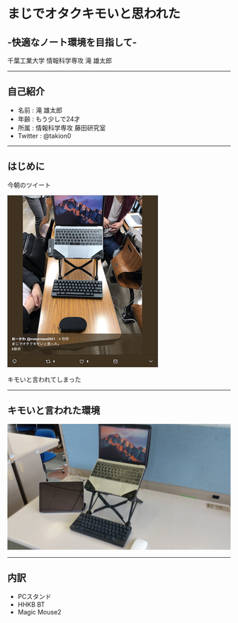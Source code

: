 # まじでオタクキモいと思われた
## -快適なノート環境を目指して-

千葉工業大学 情報科学専攻 滝 雄太郎

---

## 自己紹介

* 名前 : 滝 雄太郎
* 年齢 : もう少しで24才
* 所属 : 情報科学専攻 藤田研究室
* Twitter : @takion0

---

## はじめに

今朝のツイート

![キモいツイート](images/OTKIMOI.png)

キモいと言われてしまった

---

## キモいと言われた環境

![キモいらしい環境](images/KIMOI.jpeg)


---

## 内訳

* PCスタンド
* HHKB BT
* Magic Mouse2